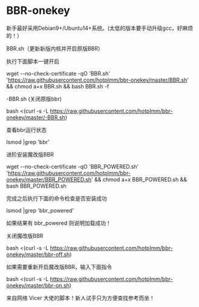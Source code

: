 # BBR-onekey
新手最好采用Debian9+/Ubuntu14+系统。(太低的版本要手动升级gcc，好麻烦的！）

BBR.sh（更新新版内核并开启原版BBR）

执行下面脚本一键开启

wget --no-check-certificate -qO 'BBR.sh' 'https://raw.githubusercontent.com/hotplmm/bbr-onekey/master/BBR.sh' && chmod a+x BBR.sh && bash BBR.sh -f

-BBR.sh   (关闭原版bbr)

bash <(curl -s -L https://raw.githubusercontent.com/hotplmm/bbr-onekey/master/-BBR.sh)

查看bbr运行状态

lsmod |grep 'bbr'

进阶安装魔改版BBR

wget --no-check-certificate -qO 'BBR_POWERED.sh' 'https://raw.githubusercontent.com/hotplmm/bbr-onekey/master/BBR_POWERED.sh' && chmod a+x BBR_POWERED.sh && bash BBR_POWERED.sh

完成之后执行下面的命令检查是否安装成功

lsmod |grep 'bbr_powered'

如果结果有 bbr_powered 则说明加载成功！

关闭魔改版BBR

bash <(curl -s -L https://raw.githubusercontent.com/hotplmm/bbr-onekey/master/bbr-off.sh)

如果需要重新开启魔改版BBR，输入下面指令

bash <(curl -s -L https://raw.githubusercontent.com/hotplmm/bbr-onekey/master/bbr-on.sh)

来自网络 Vicer 大佬的脚本！新人试手只为方便查找参考而坐！
